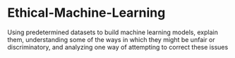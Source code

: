 # Ethical-Machine-Learning
Using predetermined datasets to build machine learning models, explain them, understanding some of the ways in which they might be unfair or discriminatory, and analyzing one way of attempting to correct these issues
